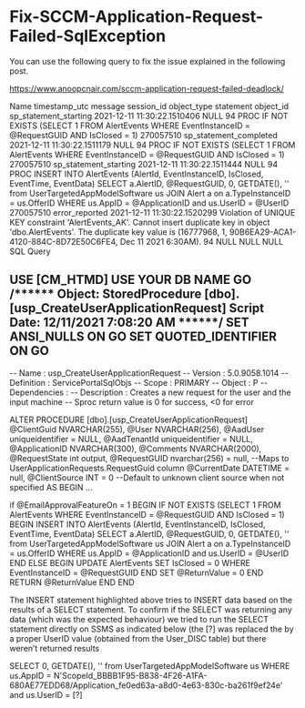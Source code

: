 # Fix-SCCM-Application-Request-Failed-SqlException

You can use the following query to fix the issue explained in the following post.

https://www.anoopcnair.com/sccm-application-request-failed-deadlock/

 
Name	timestamp_utc	message	session_id	object_type	statement	object_id
sp_statement_starting	2021-12-11 11:30:22.1510406	NULL	94	PROC	IF NOT EXISTS (SELECT 1 FROM AlertEvents WHERE EventInstanceID = @RequestGUID AND IsClosed = 1)	270057510
sp_statement_completed	2021-12-11 11:30:22.1511179	NULL	94	PROC	IF NOT EXISTS (SELECT 1 FROM AlertEvents WHERE EventInstanceID = @RequestGUID AND IsClosed = 1)	270057510
sp_statement_starting	2021-12-11 11:30:22.1511444	NULL	94	PROC	INSERT INTO AlertEvents (AlertId, EventInstanceID, IsClosed, EventTime, EventData)                   SELECT a.AlertID, @RequestGUID, 0, GETDATE(), '' from UserTargetedAppModelSoftware us                  JOIN Alert a on a.TypeInstanceID = us.OfferID                  WHERE us.AppID = @ApplicationID and us.UserID = @UserID	270057510
error_reported	2021-12-11 11:30:22.1520299	Violation of UNIQUE KEY constraint 'AlertEvents_AK'. Cannot insert duplicate key in object 'dbo.AlertEvents'. The duplicate key value is (16777968, 1, 90B6EA29-ACA1-4120-884C-8D72E50C6FE4, Dec 11 2021  6:30AM).	94	NULL	NULL	NULL
 SQL Query
 
USE [CM_HTMD] USE YOUR DB NAME
GO
/****** Object: StoredProcedure [dbo].[usp_CreateUserApplicationRequest] Script Date: 12/11/2021 7:08:20 AM ******/
SET ANSI_NULLS ON
GO
SET QUOTED_IDENTIFIER ON
GO
--
-- Name : usp_CreateUserApplicationRequest
-- Version : 5.0.9058.1014
-- Definition : ServicePortalSqlObjs
-- Scope : PRIMARY
-- Object : P
-- Dependencies : <Detect>
-- Description : Creates a new request for the user and the input machine
-- Sproc return value is 0 for success, <0 for error
 
ALTER PROCEDURE [dbo].[usp_CreateUserApplicationRequest]
@ClientGuid NVARCHAR(255),
@User NVARCHAR(256),
@AadUser uniqueidentifier = NULL,
@AadTenantId uniqueidentifier = NULL,
@ApplicationID NVARCHAR(300),
@Comments NVARCHAR(2000),
@RequestState int output,
@RequestGUID nvarchar(256) = null, --Maps to UserApplicationRequests.RequestGuid column
@CurrentDate DATETIME = null,
@ClientSource INT = 0 --Default to unknown client source when not specified
AS
BEGIN
…
 
if @EmailApprovalFeatureOn = 1
BEGIN
IF NOT EXISTS (SELECT 1 FROM AlertEvents WHERE EventInstanceID = @RequestGUID AND IsClosed = 1)
BEGIN
       INSERT INTO AlertEvents (AlertId, EventInstanceID, IsClosed, EventTime, EventData)
       SELECT a.AlertID, @RequestGUID, 0, GETDATE(), '' from UserTargetedAppModelSoftware us
       JOIN Alert a on a.TypeInstanceID = us.OfferID
       WHERE us.AppID = @ApplicationID and us.UserID = @UserID
END
ELSE
BEGIN
       UPDATE AlertEvents SET IsClosed = 0 WHERE EventInstanceID = @RequestGUID
END
SET @ReturnValue = 0
END
RETURN @ReturnValue
END
END
 
The INSERT statement highlighted above tries to INSERT data based on the results of a SELECT statement. To confirm if the SELECT was returning any data (which was the expected behaviour) we tried to run the SELECT statement directly on SSMS as indicated below (the [?] was replaced the by a proper UserID value (obtained from the User_DISC table) but there weren’t returned results
 
SELECT 0, GETDATE(), '' from UserTargetedAppModelSoftware us 
       WHERE us.AppID = N'ScopeId_BBBB1F95-B838-4F26-A1FA-680AE77EDD68/Application_fe0ed63a-a8d0-4e63-830c-ba261f9ef24e' and us.UserID = [?] 
 

